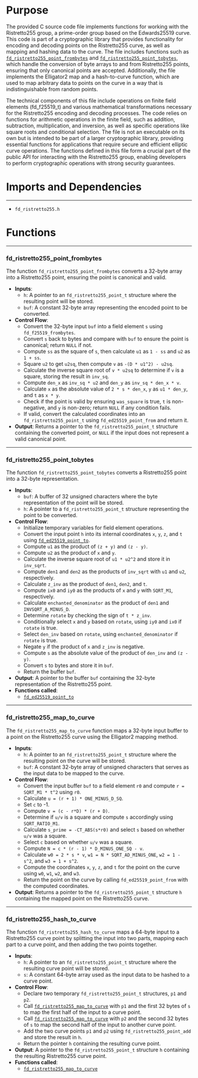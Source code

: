 # Purpose
The provided C source code file implements functions for working with the Ristretto255 group, a prime-order group based on the Edwards25519 curve. This code is part of a cryptographic library that provides functionality for encoding and decoding points on the Ristretto255 curve, as well as mapping and hashing data to the curve. The file includes functions such as [`fd_ristretto255_point_frombytes`](#fd_ristretto255_point_frombytes) and [`fd_ristretto255_point_tobytes`](#fd_ristretto255_point_tobytes), which handle the conversion of byte arrays to and from Ristretto255 points, ensuring that only canonical points are accepted. Additionally, the file implements the Elligator2 map and a hash-to-curve function, which are used to map arbitrary data to points on the curve in a way that is indistinguishable from random points.

The technical components of this file include operations on finite field elements (fd_f25519_t) and various mathematical transformations necessary for the Ristretto255 encoding and decoding processes. The code relies on functions for arithmetic operations in the finite field, such as addition, subtraction, multiplication, and inversion, as well as specific operations like square roots and conditional selection. The file is not an executable on its own but is intended to be part of a larger cryptographic library, providing essential functions for applications that require secure and efficient elliptic curve operations. The functions defined in this file form a crucial part of the public API for interacting with the Ristretto255 group, enabling developers to perform cryptographic operations with strong security guarantees.
# Imports and Dependencies

---
- `fd_ristretto255.h`


# Functions

---
### fd\_ristretto255\_point\_frombytes<!-- {{#callable:fd_ristretto255_point_frombytes}} -->
The function `fd_ristretto255_point_frombytes` converts a 32-byte array into a Ristretto255 point, ensuring the point is canonical and valid.
- **Inputs**:
    - `h`: A pointer to an `fd_ristretto255_point_t` structure where the resulting point will be stored.
    - `buf`: A constant 32-byte array representing the encoded point to be converted.
- **Control Flow**:
    - Convert the 32-byte input `buf` into a field element `s` using `fd_f25519_frombytes`.
    - Convert `s` back to bytes and compare with `buf` to ensure the point is canonical; return `NULL` if not.
    - Compute `ss` as the square of `s`, then calculate `u1` as `1 - ss` and `u2` as `1 + ss`.
    - Square `u2` to get `u2sq`, then compute `v` as `-(D * u1^2) - u2sq`.
    - Calculate the inverse square root of `v * u2sq` to determine if `v` is a square, storing the result in `inv_sq`.
    - Compute `den_x` as `inv_sq * u2` and `den_y` as `inv_sq * den_x * v`.
    - Calculate `x` as the absolute value of `2 * s * den_x`, `y` as `u1 * den_y`, and `t` as `x * y`.
    - Check if the point is valid by ensuring `was_square` is true, `t` is non-negative, and `y` is non-zero; return `NULL` if any condition fails.
    - If valid, convert the calculated coordinates into an `fd_ristretto255_point_t` using `fd_ed25519_point_from` and return it.
- **Output**: Returns a pointer to the `fd_ristretto255_point_t` structure containing the converted point, or `NULL` if the input does not represent a valid canonical point.


---
### fd\_ristretto255\_point\_tobytes<!-- {{#callable:fd_ristretto255_point_tobytes}} -->
The function `fd_ristretto255_point_tobytes` converts a Ristretto255 point into a 32-byte representation.
- **Inputs**:
    - `buf`: A buffer of 32 unsigned characters where the byte representation of the point will be stored.
    - `h`: A pointer to a `fd_ristretto255_point_t` structure representing the point to be converted.
- **Control Flow**:
    - Initialize temporary variables for field element operations.
    - Convert the input point `h` into its internal coordinates `x`, `y`, `z`, and `t` using [`fd_ed25519_point_to`](avx512/fd_curve25519.h.driver.md#fd_ed25519_point_to).
    - Compute `u1` as the product of `(z + y)` and `(z - y)`.
    - Compute `u2` as the product of `x` and `y`.
    - Calculate the inverse square root of `u1 * u2^2` and store it in `inv_sqrt`.
    - Compute `den1` and `den2` as the products of `inv_sqrt` with `u1` and `u2`, respectively.
    - Calculate `z_inv` as the product of `den1`, `den2`, and `t`.
    - Compute `ix0` and `iy0` as the products of `x` and `y` with `SQRT_M1`, respectively.
    - Calculate `enchanted_denominator` as the product of `den1` and `INVSQRT_A_MINUS_D`.
    - Determine `rotate` by checking the sign of `t * z_inv`.
    - Conditionally select `x` and `y` based on `rotate`, using `iy0` and `ix0` if `rotate` is true.
    - Select `den_inv` based on `rotate`, using `enchanted_denominator` if `rotate` is true.
    - Negate `y` if the product of `x` and `z_inv` is negative.
    - Compute `s` as the absolute value of the product of `den_inv` and `(z - y)`.
    - Convert `s` to bytes and store it in `buf`.
    - Return the buffer `buf`.
- **Output**: A pointer to the buffer `buf` containing the 32-byte representation of the Ristretto255 point.
- **Functions called**:
    - [`fd_ed25519_point_to`](avx512/fd_curve25519.h.driver.md#fd_ed25519_point_to)


---
### fd\_ristretto255\_map\_to\_curve<!-- {{#callable:fd_ristretto255_map_to_curve}} -->
The `fd_ristretto255_map_to_curve` function maps a 32-byte input buffer to a point on the Ristretto255 curve using the Elligator2 mapping method.
- **Inputs**:
    - `h`: A pointer to an `fd_ristretto255_point_t` structure where the resulting point on the curve will be stored.
    - `buf`: A constant 32-byte array of unsigned characters that serves as the input data to be mapped to the curve.
- **Control Flow**:
    - Convert the input buffer `buf` to a field element `r0` and compute `r = SQRT_M1 * t^2` using `r0`.
    - Calculate `u = (r + 1) * ONE_MINUS_D_SQ`.
    - Set `c` to -1.
    - Compute `v = (c - r*D) * (r + D)`.
    - Determine if `u/v` is a square and compute `s` accordingly using `SQRT_RATIO_M1`.
    - Calculate `s_prime = -CT_ABS(s*r0)` and select `s` based on whether `u/v` was a square.
    - Select `c` based on whether `u/v` was a square.
    - Compute `N = c * (r - 1) * D_MINUS_ONE_SQ - v`.
    - Calculate `w0 = 2 * s * v`, `w1 = N * SQRT_AD_MINUS_ONE`, `w2 = 1 - s^2`, and `w3 = 1 + s^2`.
    - Compute the coordinates `x`, `y`, `z`, and `t` for the point on the curve using `w0`, `w1`, `w2`, and `w3`.
    - Return the point on the curve by calling `fd_ed25519_point_from` with the computed coordinates.
- **Output**: Returns a pointer to the `fd_ristretto255_point_t` structure `h` containing the mapped point on the Ristretto255 curve.


---
### fd\_ristretto255\_hash\_to\_curve<!-- {{#callable:fd_ristretto255_hash_to_curve}} -->
The function `fd_ristretto255_hash_to_curve` maps a 64-byte input to a Ristretto255 curve point by splitting the input into two parts, mapping each part to a curve point, and then adding the two points together.
- **Inputs**:
    - `h`: A pointer to an `fd_ristretto255_point_t` structure where the resulting curve point will be stored.
    - `s`: A constant 64-byte array used as the input data to be hashed to a curve point.
- **Control Flow**:
    - Declare two temporary `fd_ristretto255_point_t` structures, `p1` and `p2`.
    - Call [`fd_ristretto255_map_to_curve`](#fd_ristretto255_map_to_curve) with `p1` and the first 32 bytes of `s` to map the first half of the input to a curve point.
    - Call [`fd_ristretto255_map_to_curve`](#fd_ristretto255_map_to_curve) with `p2` and the second 32 bytes of `s` to map the second half of the input to another curve point.
    - Add the two curve points `p1` and `p2` using `fd_ristretto255_point_add` and store the result in `h`.
    - Return the pointer `h` containing the resulting curve point.
- **Output**: A pointer to the `fd_ristretto255_point_t` structure `h` containing the resulting Ristretto255 curve point.
- **Functions called**:
    - [`fd_ristretto255_map_to_curve`](#fd_ristretto255_map_to_curve)



